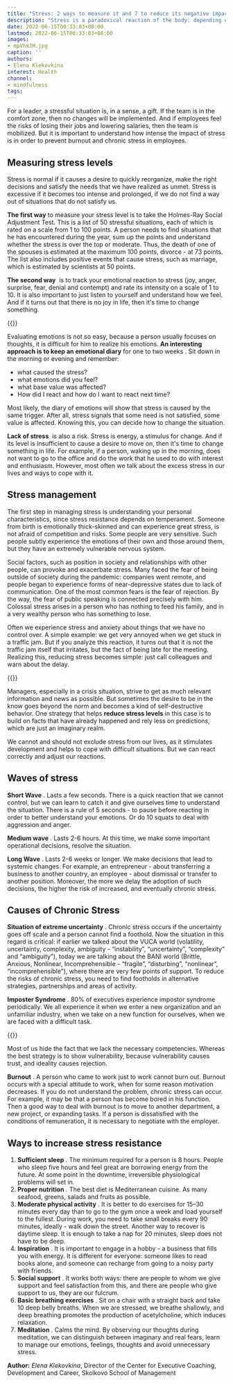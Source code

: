 ```yaml
---
title: "Stress: 2 ways to measure it and 7 to reduce its negative impact"
description: "Stress is a paradoxical reaction of the body: depending on the intensity and duration of exposure, it can be a defense, or it can be harmful. Elena Klekovkina (Skolkovo School of Management) talks about the pros and cons of being under stress"
date: 2022-06-15T00:33:03+08:00
lastmod: 2022-06-15T00:33:03+08:00
images:
- mpVhmJH.jpg
caption: ''
authors:
- Elena Klekovkina
interest: Health
channel: 
- mindfulness
tags: 
---
```


For a leader, a stressful situation is, in a sense, a gift. If the team is in the comfort zone, then no changes will be implemented. And if employees feel the risks of losing their jobs and lowering salaries, then the team is mobilized. But it is important to understand how intense the impact of stress is in order to prevent burnout and chronic stress in employees.

Measuring stress levels
-----------------------

Stress is normal if it causes a desire to quickly reorganize, make the right decisions and satisfy the needs that we have realized as unmet. Stress is excessive if it becomes too intense and prolonged, if we do not find a way out of situations that do not satisfy us.

**The first way** to measure your stress level is to take the Holmes-Ray Social Adjustment Test. This is a list of 50 stressful situations, each of which is rated on a scale from 1 to 100 points. A person needs to find situations that he has encountered during the year, sum up the points and understand whether the stress is over the top or moderate. Thus, the death of one of the spouses is estimated at the maximum 100 points, divorce - at 73 points. The list also includes positive events that cause stress, such as marriage, which is estimated by scientists at 50 points.

**The second way**  is to track your emotional reaction to stress (joy, anger, surprise, fear, denial and contempt) and rate its intensity on a scale of 1 to 10. It is also important to just listen to yourself and understand how we feel. And if it turns out that there is no joy in life, then it's time to change something.

{{<ads>}}

Evaluating emotions is not so easy, because a person usually focuses on thoughts, it is difficult for him to realize his emotions. **An interesting approach is to keep an emotional diary** for one to two weeks . Sit down in the morning or evening and remember:

*   what caused the stress?
*   what emotions did you feel?
*   what base value was affected?
*   How did I react and how do I want to react next time?

Most likely, the diary of emotions will show that stress is caused by the same trigger. After all, stress signals that some need is not satisfied, some value is affected. Knowing this, you can decide how to change the situation.

**Lack of stress**  is also a risk. Stress is energy, a stimulus for change. And if its level is insufficient to cause a desire to move on, then it's time to change something in life. For example, if a person, waking up in the morning, does not want to go to the office and do the work that he used to do with interest and enthusiasm. However, most often we talk about the excess stress in our lives and ways to cope with it.

Stress management
-----------------

The first step in managing stress is understanding your personal characteristics, since stress resistance depends on temperament. Someone from birth is emotionally thick-skinned and can experience great stress, is not afraid of competition and risks. Some people are very sensitive. Such people subtly experience the emotions of their own and those around them, but they have an extremely vulnerable nervous system.

Social factors, such as position in society and relationships with other people, can provoke and exacerbate stress. Many faced the fear of being outside of society during the pandemic: companies went remote, and people began to experience forms of near-depressive states due to lack of communication. One of the most common fears is the fear of rejection. By the way, the fear of public speaking is connected precisely with him. Colossal stress arises in a person who has nothing to feed his family, and in a very wealthy person who has something to lose.

Often we experience stress and anxiety about things that we have no control over. A simple example: we get very annoyed when we get stuck in a traffic jam. But if you analyze this reaction, it turns out that it is not the traffic jam itself that irritates, but the fact of being late for the meeting. Realizing this, reducing stress becomes simple: just call colleagues and warn about the delay.

{{<ads>}}

Managers, especially in a crisis situation, strive to get as much relevant information and news as possible. But sometimes the desire to be in the know goes beyond the norm and becomes a kind of self-destructive behavior. One strategy that helps **reduce stress levels** in this case is to build on facts that have already happened and rely less on predictions, which are just an imaginary realm.

We cannot and should not exclude stress from our lives, as it stimulates development and helps to cope with difficult situations. But we can react correctly and adjust our reactions.

Waves of stress
---------------

**Short Wave** . Lasts a few seconds. There is a quick reaction that we cannot control, but we can learn to catch it and give ourselves time to understand the situation. There is a rule of 5 seconds - to pause before reacting in order to better understand your emotions. Or do 10 squats to deal with aggression and anger.

**Medium wave** . Lasts 2-6 hours. At this time, we make some important operational decisions, resolve the situation.

**Long Wave** . Lasts 2-6 weeks or longer. We make decisions that lead to systemic changes. For example, an entrepreneur - about transferring a business to another country, an employee - about dismissal or transfer to another position. Moreover, the more we delay the adoption of such decisions, the higher the risk of increased, and eventually chronic stress.

Causes of Chronic Stress
------------------------

**Situation of extreme uncertainty** . Chronic stress occurs if the uncertainty goes off scale and a person cannot find a foothold. Now the situation in this regard is critical: if earlier we talked about the VUCA world (volatility, uncertainty, complexity, ambiguity - “instability”, “uncertainty”, “complexity” and “ambiguity”), today we are talking about the BANI world (Brittle, Anxious, Nonlinear, Incomprehensible - “fragile”, “disturbing”, “nonlinear”, “incomprehensible”), where there are very few points of support. To reduce the risks of chronic stress, you need to find footholds in alternative strategies, partnerships and areas of activity.

**Imposter Syndrome** . 80% of executives experience impostor syndrome periodically. We all experience it when we enter a new organization and an unfamiliar industry, when we take on a new function for ourselves, when we are faced with a difficult task.

{{<ads>}}

Most of us hide the fact that we lack the necessary competencies. Whereas the best strategy is to show vulnerability, because vulnerability causes trust, and ideality causes rejection.

**Burnout** . A person who came to work just to work cannot burn out. Burnout occurs with a special attitude to work, when for some reason motivation decreases. If you do not understand the problem, chronic stress can occur. For example, it may be that a person has become bored in his function. Then a good way to deal with burnout is to move to another department, a new project, or expanding tasks. If a person is dissatisfied with the conditions of remuneration, it is necessary to negotiate with the employer.

Ways to increase stress resistance
----------------------------------

1.  **Sufficient sleep** . The minimum required for a person is 8 hours. People who sleep five hours and feel great are borrowing energy from the future. At some point in the downtime, irreversible physiological problems will set in.
2.  **Proper nutrition** . The best diet is Mediterranean cuisine. As many seafood, greens, salads and fruits as possible.
3.  **Moderate physical activity** . It is better to do exercises for 15–30 minutes every day than to go to the gym once a week and load yourself to the fullest. During work, you need to take small breaks every 90 minutes, ideally - walk down the street. Another way to recover is daytime sleep. It is enough to take a nap for 20 minutes, sleep does not have to be deep.
4.  **Inspiration** . It is important to engage in a hobby - a business that fills you with energy. It is different for everyone: someone likes to read books alone, and someone can recharge from going to a noisy party with friends.
5.  **Social support** . It works both ways: there are people to whom we give support and feel satisfaction from this, and there are people who give support to us, they are our fulcrum.
6.  **Basic breathing exercises** . Sit on a chair with a straight back and take 10 deep belly breaths. When we are stressed, we breathe shallowly, and deep breathing promotes the production of acetylcholine, which induces relaxation.
7.  **Meditation** . Calms the mind. By observing our thoughts during meditation, we can distinguish between imaginary and real fears, learn to manage our emotions, feelings, thoughts and avoid unnecessary stress.

**Author:** *Elena Klekovkina*, Director of the Center for Executive Coaching, Development and Career, Skolkovo School of Management